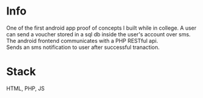 # Info
One of the first android app proof of concepts I built while in college. A user can send a voucher stored in a sql db inside the user's account over sms. The android frontend communicates with a PHP RESTful api.  
Sends an sms notification to user after successful tranaction.

# Stack
HTML, PHP, JS


